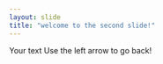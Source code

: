 ```yaml
---
layout: slide
title: "welcome to the second slide!"
---
```

Your text
Use the left arrow to go back!
